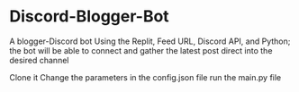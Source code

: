 # Discord-Blogger-Bot
A blogger-Discord bot
Using the Replit, Feed URL, Discord API, and Python; the bot will be able to connect and gather the latest post direct into the desired channel

Clone it
Change the parameters in the config.json file
run the main.py file
